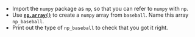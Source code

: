 + Import the `numpy` package as `np`, so that you can refer to `numpy` with `np`.
+ Use [**`np.array()`**](http://docs.scipy.org/doc/numpy-1.10.0/glossary.html#term-array) to create a `numpy` array from `baseball`. Name this array `np_baseball`.
+ Print out the type of `np_baseball` to check that you got it right.